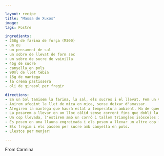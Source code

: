 ```yaml
---

layout: recipe
title: "Massa de Xuxos"
image: 
tags: Postre

ingredients:
- 250g de farina de força (M300)
- un ou
- un pensament de sal
- un sobre de llevat de forn sec
- un sobre de sucre de vainilla
- 45g de sucre
- canyella en pols
- 90ml de llet tèbia
- 15g de mantega
- la crema pastissera
- oli de girasol per fregir

directions:
- En un bol tamisem la farina, la sal, els sucres i el llevat. Fem un volcà i hi tirem l'ou al mig prèviament batut. Es barreja tot.
- Anirem afegint la llet de mica en mica, sense deixar d'amassar.
- Afegirem la mantega que haurà estat a temperatura ambient. Ha de quedar una massa tova. La massa admetrà més farina si veiem que se'ns enganxa massa als dits.
- La posarem a llevar en un lloc càlid sense corrent fins que dobli la mida.
- Un cop llevada, l'estirem amb un corró i tallem triangles isòsceles i posarem la crema a la base. El cargolarem sobre si mateix, i tancarem les puntes.
- Es posem en una llauna engreixada i els posem a llevar un altre cop (1h).
- Els fregim i els passem per sucre amb canyella en pols.
- Llestos per menjar!

---
```


From Carmina
